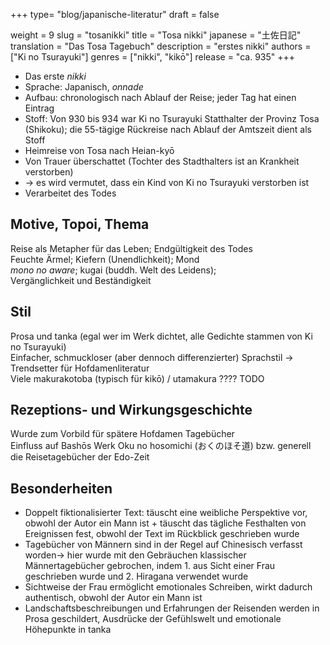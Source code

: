 +++
type= "blog/japanische-literatur"
draft = false

weight = 9
slug = "tosanikki"
title = "Tosa nikki"
japanese = "土佐日記"
translation = "Das Tosa Tagebuch"
description = "erstes nikki"
authors = ["Ki no Tsurayuki"]
genres = ["nikki", "kikō"]
release = "ca. 935"
+++

- Das erste _nikki_
- Sprache: Japanisch, _onnade_
- Aufbau: chronologisch nach Ablauf der Reise; jeder Tag hat einen Eintrag
- Stoff: Von 930 bis 934 war Ki no Tsurayuki Statthalter der Provinz Tosa (Shikoku); die 55-tägige Rückreise nach Ablauf der Amtszeit dient als Stoff
- Heimreise von Tosa nach Heian-kyō
- Von Trauer überschattet (Tochter des Stadthalters ist an Krankheit verstorben)
- -> es wird vermutet, dass ein Kind von Ki no Tsurayuki verstorben ist
- Verarbeitet des Todes

## Motive, Topoi, Thema

Reise als Metapher für das Leben; Endgültigkeit des Todes  
Feuchte Ärmel; Kiefern (Unendlichkeit); Mond  
*mono no aware*; kugai (buddh. Welt des Leidens);  
Vergänglichkeit und Beständigkeit

## Stil

Prosa und tanka (egal wer im Werk dichtet, alle Gedichte stammen von Ki no Tsurayuki)  
Einfacher, schmuckloser (aber dennoch differenzierter) Sprachstil -> Trendsetter für Hofdamenliteratur  
Viele makurakotoba (typisch für kikō) / utamakura ???? TODO

## Rezeptions- und Wirkungsgeschichte

Wurde zum Vorbild für spätere Hofdamen Tagebücher  
Einfluss auf Bashōs Werk Oku no hosomichi (おくのほそ道) bzw. generell die Reisetagebücher der Edo-Zeit

## Besonderheiten

- Doppelt fiktionalisierter Text: täuscht eine weibliche Perspektive vor, obwohl der Autor ein Mann ist + täuscht das tägliche Festhalten von Ereignissen fest, obwohl der Text im Rückblick geschrieben wurde
- Tagebücher von Männern sind in der Regel auf Chinesisch verfasst worden-> hier wurde mit den Gebräuchen klassischer Männertagebücher gebrochen, indem 1. aus Sicht einer Frau geschrieben wurde und 2. Hiragana verwendet wurde
- Sichtweise der Frau ermöglicht emotionales Schreiben, wirkt dadurch authentisch, obwohl der Autor ein Mann ist
- Landschaftsbeschreibungen und Erfahrungen der Reisenden werden in Prosa geschildert, Ausdrücke der Gefühlswelt und emotionale Höhepunkte in tanka
